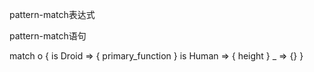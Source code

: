 pattern-match表达式



pattern-match语句

match o {
            is Droid => { primary_function }
            is Human => { height }
            _        => {}
}